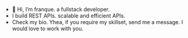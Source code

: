 - 👋 Hi, I’m franque. a fullstack developer. 
-  I build REST APIs. scalable and efficient APIs. 
- Check my bio. Yhea, if you require my skillset, send me a message. I would love to work with you. 
<!---
amoako-franque/amoako-franque is a ✨ special ✨ repository because its `README.md` (this file) appears on your GitHub profile.
You can click the Preview link to take a look at your changes.
--->
